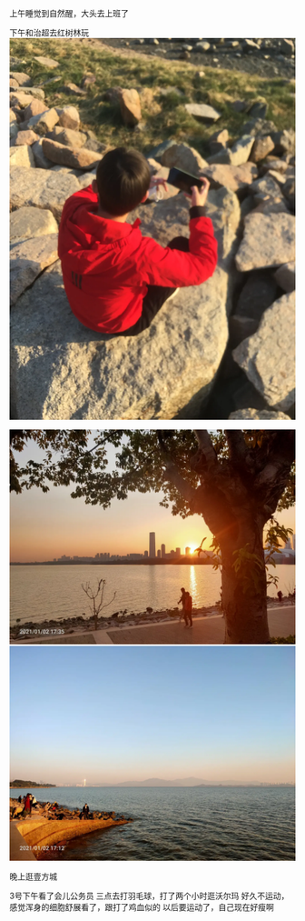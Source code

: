 上午睡觉到自然醒，大头去上班了

下午和治超去红树林玩![](../img/6904315-41c9db67c0a9f6b3.jpg)

![](../img/6904315-4ec13223e81c46af.jpg)
![](../img/6904315-2b0bbf9494d23501.jpg)


晚上逛壹方城


3号下午看了会儿公务员
三点去打羽毛球，打了两个小时逛沃尔玛
好久不运动，感觉浑身的细胞舒展看了，跟打了鸡血似的
以后要运动了，自己现在好瘦啊
